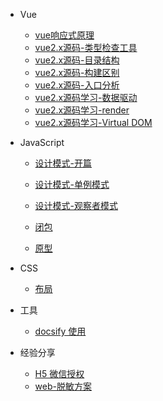 
* Vue
    - [vue响应式原理](vue/v-mode.md) 
    - [vue2.x源码-类型检查工具](vue/2.x-1.md)
    - [vue2.x源码-目录结构](vue/2.x-2.md)
    - [vue2.x源码-构建区别](vue/2.x-3.md)
    - [vue2.x源码-入口分析](vue/2.x-4.md)
    - [vue2.x源码学习-数据驱动](vue/2.x-5.md)
    - [vue2.x源码学习-render](vue/2.x-6.md)
    - [vue2.x源码学习-Virtual DOM](vue/2.x-7.md)


    
* JavaScript
    - [设计模式-开篇](javascript/js-mode.md)
    - [设计模式-单例模式](javascript/js-mode-singleton.md)
    - [设计模式-观察者模式](javascript/js-mode-observer.md)

    - [闭包](javascript/closure.md)
    - [原型](javascript/prototype.md)

* CSS
    - [布局](css/layout.md)

* 工具 
    - [docsify 使用](tool/docsify.md)

* 经验分享
    - [H5 微信授权](share/h5-weChat.md)
    - [web-脱敏方案](share/web-desensitization.md)


